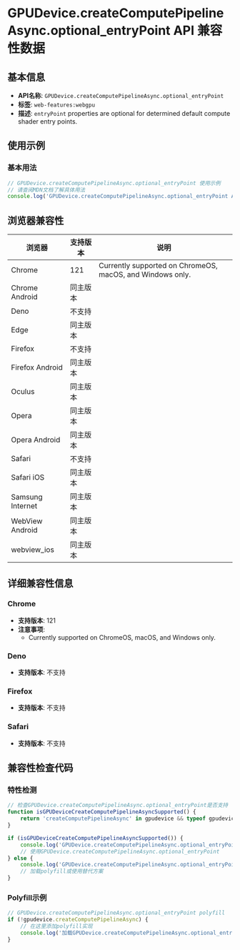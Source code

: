 # GPUDevice.createComputePipelineAsync.optional_entryPoint API 兼容性数据

## 基本信息

- **API名称**: `GPUDevice.createComputePipelineAsync.optional_entryPoint`
- **标签**: `web-features:webgpu`
- **描述**: `entryPoint` properties are optional for determined default compute shader entry points.

## 使用示例

### 基本用法

```javascript
// GPUDevice.createComputePipelineAsync.optional_entryPoint 使用示例
// 请查阅MDN文档了解具体用法
console.log('GPUDevice.createComputePipelineAsync.optional_entryPoint API');
```

## 浏览器兼容性

| 浏览器 | 支持版本 | 说明 |
|--------|----------|------|
| Chrome | 121 | Currently supported on ChromeOS, macOS, and Windows only. |
| Chrome Android | 同主版本 |  |
| Deno | 不支持 |  |
| Edge | 同主版本 |  |
| Firefox | 不支持 |  |
| Firefox Android | 同主版本 |  |
| Oculus | 同主版本 |  |
| Opera | 同主版本 |  |
| Opera Android | 同主版本 |  |
| Safari | 不支持 |  |
| Safari iOS | 同主版本 |  |
| Samsung Internet | 同主版本 |  |
| WebView Android | 同主版本 |  |
| webview_ios | 同主版本 |  |

## 详细兼容性信息

### Chrome

- **支持版本**: 121
- **注意事项**:
  - Currently supported on ChromeOS, macOS, and Windows only.

### Deno

- **支持版本**: 不支持

### Firefox

- **支持版本**: 不支持

### Safari

- **支持版本**: 不支持

## 兼容性检查代码

### 特性检测

```javascript
// 检查GPUDevice.createComputePipelineAsync.optional_entryPoint是否支持
function isGPUDeviceCreateComputePipelineAsyncSupported() {
    return 'createComputePipelineAsync' in gpudevice && typeof gpudevice.createComputePipelineAsync === 'function';
}

if (isGPUDeviceCreateComputePipelineAsyncSupported()) {
    console.log('GPUDevice.createComputePipelineAsync.optional_entryPoint 支持');
    // 使用GPUDevice.createComputePipelineAsync.optional_entryPoint
} else {
    console.log('GPUDevice.createComputePipelineAsync.optional_entryPoint 不支持，需要polyfill');
    // 加载polyfill或使用替代方案
}
```

### Polyfill示例

```javascript
// GPUDevice.createComputePipelineAsync.optional_entryPoint polyfill
if (!gpudevice.createComputePipelineAsync) {
    // 在这里添加polyfill实现
    console.log('加载GPUDevice.createComputePipelineAsync.optional_entryPoint polyfill');
}
```

